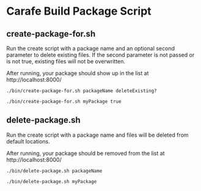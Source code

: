 # Carafe Build Package Script

## create-package-for.sh

Run the create script with a package name and an optional second parameter to delete existing files. If the second parameter is not passed or is not true, existing files will not be overwritten.

After running, your package should show up in the list at http://localhost:8000/

```
./bin/create-package-for.sh packageName deleteExisting? 

./bin/create-package-for.sh myPackage true
```


## delete-package.sh

Run the create script with a package name and files will be deleted from default locations.

After running, your package should be removed from the list at http://localhost:8000/

```
./bin/delete-package.sh packageName 

./bin/delete-package.sh myPackage
```


